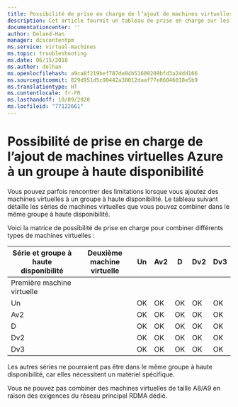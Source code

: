 ```yaml
---
title: Possibilité de prise en charge de l’ajout de machines virtuelles Azure à un groupe à haute disponibilité | Microsoft Docs
description: Cet article fournit un tableau de prise en charge sur les séries de machines virtuelles différentes que vous pouvez ajouter dans le même groupe à haute disponibilité.
documentationcenter: ''
author: Deland-Han
manager: dcscontentpm
ms.service: virtual-machines
ms.topic: troubleshooting
ms.date: 06/15/2018
ms.author: delhan
ms.openlocfilehash: a9ca8f219bef787de04b51600209bfd3a24dd166
ms.sourcegitcommit: 829d951d5c90442a38012daaf77e86046018e5b9
ms.translationtype: HT
ms.contentlocale: fr-FR
ms.lasthandoff: 10/09/2020
ms.locfileid: "77122661"
---
```

# <a name="supportability-of-adding-azure-vms-to-an-existing-availability-set"></a>Possibilité de prise en charge de l’ajout de machines virtuelles Azure à un groupe à haute disponibilité

Vous pouvez parfois rencontrer des limitations lorsque vous ajoutez des machines virtuelles à un groupe à haute disponibilité. Le tableau suivant détaille les séries de machines virtuelles que vous pouvez combiner dans le même groupe à haute disponibilité.

Voici la matrice de possibilité de prise en charge pour combiner différents types de machines virtuelles :

Série et groupe à haute disponibilité|Deuxième machine virtuelle|Un|Av2|D|Dv2|Dv3|
|---|---|---|---|---|---|---|
|Première machine virtuelle|||||||
|Un||OK|OK|OK|OK|OK|
|Av2||OK|OK|OK|OK|OK|
|D||OK|OK|OK|OK|OK|
|Dv2||OK|OK|OK|OK|OK|
|Dv3||OK|OK|OK|OK|OK|

Les autres séries ne pourraient pas être dans le même groupe à haute disponibilité, car elles nécessitent un matériel spécifique.

Vous ne pouvez pas combiner des machines virtuelles de taille A8/A9 en raison des exigences du réseau principal RDMA dédié.

